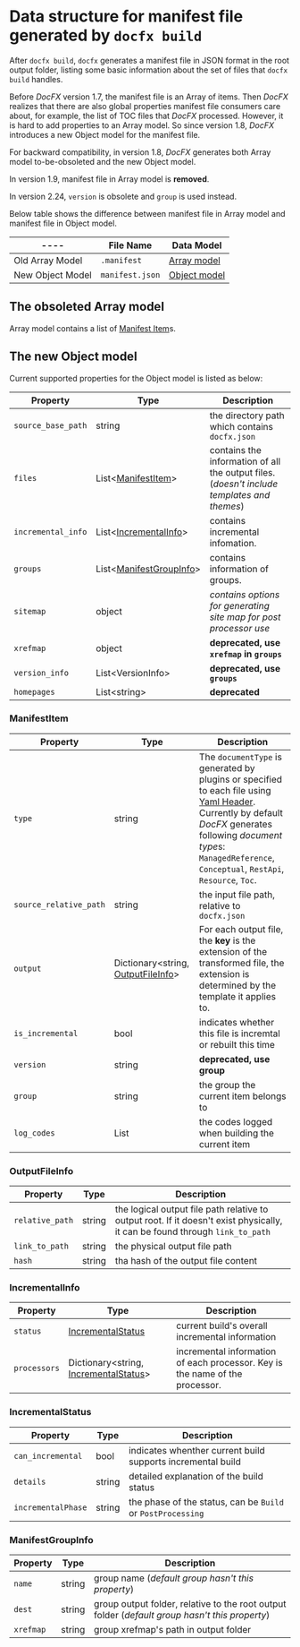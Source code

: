 Data structure for manifest file generated by `docfx build`
===========================

After `docfx build`, `docfx` generates a manifest file in JSON format in the root output folder, listing some basic information about the set of files that `docfx build` handles.

Before *DocFX* version 1.7, the manifest file is an Array of items. Then *DocFX* realizes that there are also global properties manifest file consumers care about, for example, the list of TOC files that *DocFX* processed. However, it is hard to add properties to an Array model. So since version 1.8, *DocFX* introduces a new Object model for the manifest file.

For backward compatibility, in version 1.8, *DocFX* generates both Array model to-be-obsoleted and the new Object model. 

In version 1.9, manifest file in Array model is **removed**.

In version 2.24, `version` is obsolete and `group` is used instead.

Below table shows the difference between manifest file in Array model and manifest file in Object model.

---- | File Name | Data Model
-----|-----------|--------------
Old Array Model | `.manifest` | [Array model](#the-obsoleted-array-model)
New Object Model | `manifest.json` | [Object model](#the-new-object-model)

The obsoleted Array model
-------------------------
Array model contains a list of [Manifest Item](#manifestitem)s.

The new Object model
-----------------------
Current supported properties for the Object model is listed as below:

Property            | Type                  | Description
---                 | ---                   | ---
`source_base_path`  | string              | the directory path which contains `docfx.json`
`files`             | List<[ManifestItem](#manifestitem)> | contains the information of all the output files. (*doesn't include templates and themes*)
`incremental_info`  | List<[IncrementalInfo](#incrementalinfo)> | contains incremental infomation.
`groups`            | List<[ManifestGroupInfo](#manifestgroupinfo)> | contains information of groups.
`sitemap`           | object                | *contains options for generating site map for post processor use*
`xrefmap`           | object                | **deprecated, use `xrefmap` in `groups`**
`version_info`      | List\<VersionInfo\> | **deprecated, use `groups`**
`homepages`         | List\<string\>      | **deprecated**

### ManifestItem

Property               | Type                  | Description
---                    | ---                   | ---
`type`                 | string                | The `documentType` is generated by plugins or specified to each file using [Yaml Header](docfx_flavored_markdown.md#yaml-header). Currently by default *DocFX* generates following *document type*s: `ManagedReference`, `Conceptual`, `RestApi`, `Resource`, `Toc`.
`source_relative_path` | string                | the input file path, relative to `docfx.json`
`output`               | Dictionary<string, [OutputFileInfo](#outputfileinfo)> | For each output file, the **key** is the extension of the transformed file, the extension is determined by the template it applies to.
`is_incremental`       | bool                  | indicates whether this file is incremtal or rebuilt this time
`version`              | string                | **deprecated, use group**
`group`                | string                | the group the current item belongs to
`log_codes`            | List<string>          | the codes logged when building the current item

### OutputFileInfo

Property               | Type                  | Description
---                    | ---                   | ---
`relative_path`        | string                | the logical output file path relative to output root. If it doesn't exist physically, it can be found through `link_to_path`
`link_to_path`         | string                | the physical output file path
`hash`                 | string                | tha hash of the output file content

### IncrementalInfo

Property               | Type                  | Description
---                    | ---                   | ---
`status`               | [IncrementalStatus](#incrementalstatus) | current build's overall incremental information
`processors`           | Dictionary<string, [IncrementalStatus](#incrementalstatus)> | incremental information of each processor. Key is the name of the processor.

### IncrementalStatus

Property               | Type                  | Description
---                    | ---                   | ---
`can_incremental`      | bool                  | indicates whenther current build supports incremental build
`details`              | string                | detailed explanation of the build status
`incrementalPhase`     | string                | the phase of the status, can be `Build` or `PostProcessing`

### ManifestGroupInfo

Property               | Type                  | Description
---                    | ---                   | ---
`name`                 | string                | group name (*default group hasn't this property*)
`dest`                 | string                | group output folder, relative to the root output folder (*default group hasn't this property*)
`xrefmap`              | string                | group xrefmap's path in output folder